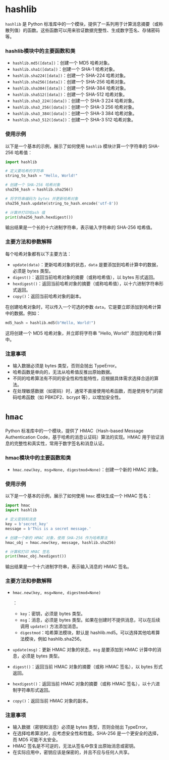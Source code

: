 # hashlib

`hashlib` 是 Python 标准库中的一个模块，提供了一系列用于计算消息摘要（或称散列值）的函数。这些函数可以用来验证数据完整性、生成数字签名、存储密码等。



### hashlib模块中的主要函数和类

- `hashlib.md5([data])`：创建一个 MD5 哈希对象。
- `hashlib.sha1([data])`：创建一个 SHA-1 哈希对象。
- `hashlib.sha224([data])`：创建一个 SHA-224 哈希对象。
- `hashlib.sha256([data])`：创建一个 SHA-256 哈希对象。
- `hashlib.sha384([data])`：创建一个 SHA-384 哈希对象。
- `hashlib.sha512([data])`：创建一个 SHA-512 哈希对象。
- `hashlib.sha3_224([data])`：创建一个 SHA-3 224 哈希对象。
- `hashlib.sha3_256([data])`：创建一个 SHA-3 256 哈希对象。
- `hashlib.sha3_384([data])`：创建一个 SHA-3 384 哈希对象。
- `hashlib.sha3_512([data])`：创建一个 SHA-3 512 哈希对象。

### 使用示例

以下是一个基本的示例，展示了如何使用 `hashlib` 模块计算一个字符串的 SHA-256 哈希值：

```python
import hashlib

# 定义要哈希的字符串
string_to_hash = "Hello, World!"

# 创建一个 SHA-256 哈希对象
sha256_hash = hashlib.sha256()

# 将字符串编码为 bytes 并更新哈希对象
sha256_hash.update(string_to_hash.encode('utf-8'))

# 计算并打印哈ash 值
print(sha256_hash.hexdigest())
```

输出结果是一个长的十六进制字符串，表示输入字符串的 SHA-256 哈希值。

### 主要方法和参数解释

每个哈希对象都有以下主要方法：

- `update(data)`：更新哈希对象的状态，`data` 是要添加到哈希计算中的数据，必须是 bytes 类型。
- `digest()`：返回当前哈希对象的摘要（或称哈希值），以 bytes 形式返回。
- `hexdigest()`：返回当前哈希对象的摘要（或称哈希值），以十六进制字符串形式返回。
- `copy()`：返回当前哈希对象的副本。

在创建哈希对象时，可以传入一个可选的参数 `data`，它是要立即添加到哈希计算中的数据。例如：

```python
md5_hash = hashlib.md5(b"Hello, World!")
```

这将创建一个 MD5 哈希对象，并立即将字符串 "Hello, World!" 添加到哈希计算中。

### 注意事项

- 输入数据必须是 bytes 类型，否则会抛出 TypeError。
- 哈希函数是单向的，无法从哈希值反推出原始数据。
- 不同的哈希算法有不同的安全性和性能特性，应根据具体需求选择合适的算法。
- 在处理敏感数据（如密码）时，通常不直接使用哈希函数，而是使用专门的密码哈希函数（如 PBKDF2、bcrypt 等），以增加安全性。



# `hmac` 

 Python 标准库中的一个模块，提供了 HMAC（Hash-based Message Authentication Code，基于哈希的消息认证码）算法的实现。HMAC 用于验证消息的完整性和真实性，常用于数字签名和消息认证。

### hmac模块中的主要函数和类

- `hmac.new(key, msg=None, digestmod=None)`：创建一个新的 HMAC 对象。

### 使用示例

以下是一个基本的示例，展示了如何使用 `hmac` 模块生成一个 HMAC 签名：

```python
import hmac
import hashlib

# 定义密钥和消息
key = b'secret_key'
message = b'This is a secret message.'

# 创建一个新的 HMAC 对象，使用 SHA-256 作为哈希算法
hmac_obj = hmac.new(key, message, hashlib.sha256)

# 计算和打印 HMAC 签名
print(hmac_obj.hexdigest())
```

输出结果是一个十六进制字符串，表示输入消息的 HMAC 签名。

### 主要方法和参数解释

- ```
  hmac.new(key, msg=None, digestmod=None)
  ```

  ：

  - `key`：密钥，必须是 bytes 类型。
  - `msg`：消息，必须是 bytes 类型。如果在创建时不提供消息，可以在后续调用 `update()` 方法添加消息。
  - `digestmod`：哈希算法模块，默认是 hashlib.md5。可以选择其他哈希算法模块，例如 hashlib.sha256。

- `update(msg)`：更新 HMAC 对象的状态，`msg` 是要添加到 HMAC 计算中的消息，必须是 bytes 类型。

- `digest()`：返回当前 HMAC 对象的摘要（或称 HMAC 签名），以 bytes 形式返回。

- `hexdigest()`：返回当前 HMAC 对象的摘要（或称 HMAC 签名），以十六进制字符串形式返回。

- `copy()`：返回当前 HMAC 对象的副本。

### 注意事项

- 输入数据（密钥和消息）必须是 bytes 类型，否则会抛出 TypeError。
- 在选择哈希算法时，应考虑安全性和性能。SHA-256 是一个更安全的选择，而 MD5 可能不太安全。
- HMAC 签名是不可逆的，无法从签名中恢复出原始消息或密钥。
- 在实际应用中，密钥应该是保密的，并且不应与任何人共享。